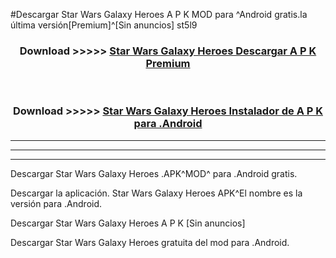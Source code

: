 #Descargar Star Wars Galaxy Heroes  A P K MOD para ^Android gratis.la última versión[Premium]^[Sin anuncios] st5l9



<div align="center">
<h3>Download >>>>> <a href="https://es-web.web.app/?es= ${title}">Star Wars Galaxy Heroes  Descargar A P K Premium</a></h3><br>

<h3>Download >>>>> <a href="https://es-web.web.app/?es= ${title}">Star Wars Galaxy Heroes  Instalador de A P K para .Android</a></h3>
</div>


----------------------------------------------------------

----------------------------------------------------------

----------------------------------------------------------

Descargar Star Wars Galaxy Heroes  .APK^MOD^ para .Android gratis.

Descargar la aplicación. Star Wars Galaxy Heroes  APK^El nombre es la versión para .Android.

Descargar Star Wars Galaxy Heroes  A P K [Sin anuncios]

Descargar Star Wars Galaxy Heroes  gratuita del mod para .Android.